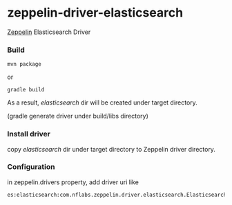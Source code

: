 zeppelin-driver-elasticsearch
=============================

[Zeppelin](http://zeppelin-project.org) Elasticsearch Driver

### Build

```
mvn package
```

or

```
gradle build
```

As a result, _elasticsearch_ dir will be created under target directory.

(gradle generate driver under build/libs directory)

### Install driver

copy _elasticsearch_ dir under target directory to Zeppelin driver directory.

### Configuration

in zeppelin.drivers property, add driver uri like

```
es:elasticsearch:com.nflabs.zeppelin.driver.elasticsearch.ElasticsearchDriver:es://[ES_ADDR]:9200
```

